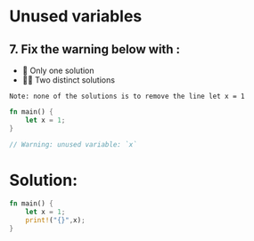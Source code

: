 # Unused variables
## 7. Fix the warning below with :
- 🌟 Only one solution
- 🌟🌟 Two distinct solutions
```
Note: none of the solutions is to remove the line let x = 1
```
```rs
fn main() {
    let x = 1; 
}

// Warning: unused variable: `x`
```
# Solution:
```rs
fn main() {
    let x = 1; 
    print!("{}",x);
}
```
